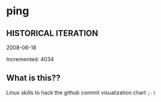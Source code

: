 # ping

## HISTORICAL ITERATION
2008-06-18

Incremented: 4034

## What is this?? 
Linux skills to hack the github commit visualization chart `;-)`
